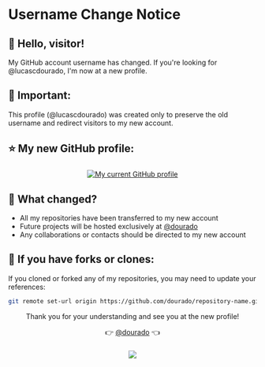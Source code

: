 # Username Change Notice
## 👋 Hello, visitor!

My GitHub account username has changed. If you're looking for @lucascdourado, I'm now at a new profile.

## 🚨 Important:
This profile (@lucascdourado) was created only to preserve the old username and redirect visitors to my new account.

## ⭐ My new GitHub profile:
<div align="center"> <h3><a href="https://github.com/dourado"></a></h3> <a href="https://github.com/dourado"> <img src="https://img.shields.io/badge/GitHub-dourado-2ea44f?style=for-the-badge&logo=github" alt="My current GitHub profile"> </a> </div>

## 📝 What changed?
- All my repositories have been transferred to my new account
- Future projects will be hosted exclusively at [@dourado](https://github.com/dourado)
- Any collaborations or contacts should be directed to my new account

## 🔄 If you have forks or clones:
If you cloned or forked any of my repositories, you may need to update your references:
```bash
git remote set-url origin https://github.com/dourado/repository-name.git
```

<div align="center"> <p>Thank you for your understanding and see you at the new profile!</p> <p>👉 <a href="https://github.com/dourado">@dourado</a> 👈</p> </div>

###
<div align="center">
  <img src="https://visitor-badge.laobi.icu/badge?page_id=lucascdourado.lucascdourado&format=true"/>
</div>

###
